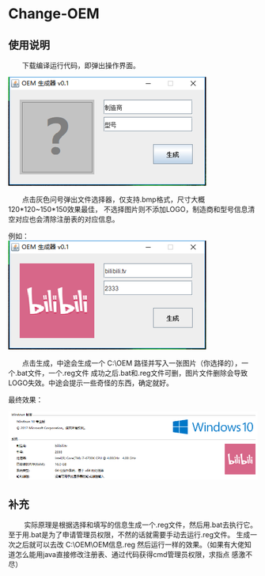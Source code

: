 # Change-OEM

## 使用说明

　　下载编译运行代码，即弹出操作界面。
  
![界面](readmeFile/01.png)

　　点击灰色问号弹出文件选择器，仅支持.bmp格式，尺寸大概120\*120~150\*150效果最佳，
不选择图片则不添加LOGO，制造商和型号信息清空对应也会清除注册表的对应信息。
  
例如：  
![界面](readmeFile/02.png)

　　点击生成，中途会生成一个 C:\OEM 路径并写入一张图片（你选择的），一个.bat文件，一个.reg文件
成功之后.bat和.reg文件可删，图片文件删除会导致LOGO失效。中途会提示一些奇怪的东西，确定就好。


最终效果：

![效果](readmeFile/03.png)


## 补充

　　  实际原理是根据选择和填写的信息生成一个.reg文件，然后用.bat去执行它。至于用.bat是为了申请管理员权限，不然的话就需要手动去运行.reg文件。
  生成一次之后就可以去改 C:\OEM\OEM信息.reg 然后运行一样的效果。（如果有大佬知道怎么能用java直接修改注册表、通过代码获得cmd管理员权限，求指点  感激不尽）
